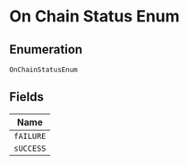 
# On Chain Status Enum

## Enumeration

`OnChainStatusEnum`

## Fields

| Name |
|  --- |
| `fAILURE` |
| `sUCCESS` |


